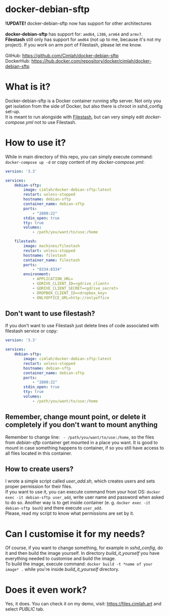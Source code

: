 # docker-debian-sftp

**!UPDATE!** docker-debian-sftp now has support for other architectures <br/> <br/>
**docker-debian-sftp** has support for: `amd64`, `i386`, `arm64` and `armv7`. <br/>
**Filestash** still only has support for `amd64` (not up to me, because it's not my project). If you work on arm port of Filestash, please let me know. <br/> <br/>
GitHub: https://github.com/Cimlah/docker-debian-sftp <br/>
DockerHub: https://hub.docker.com/repository/docker/cimlah/docker-debian-sftp

# What is it?
Docker-debian-sftp is a Docker container running sftp server.
Not only you get isolation from the side of Docker, but also there is chroot in sshd_config set-up. <br/>
It is meant to run alongside with [Filestash](https://github.com/mickael-kerjean/filestash), but can very simply edit *docker-compose.yml* not to use Filestash.

# How to use it?
While in main directory of this repo, you can simply execute command: `docker-compose up -d` or copy content of my *docker-compose.yml*:

``` yml
version: '3.3'

services:
    debian-sftp:
        image: cimlah/docker-debian-sftp:latest
        restart: unless-stopped
        hostname: debian-sftp
        container_name: debian-sftp
        ports:
            - "2800:22"
        stdin_open: true
        tty: true
        volumes: 
            - /path/you/want/to/use:/home

    filestash:
        image: machines/filestash
        restart: unless-stopped
        hostname: filestash
        container_name: filestash
        ports:
            - "8334:8334"
        environment: 
            - APPLICATION_URL=
            - GDRIVE_CLIENT_ID=<gdrive_client>
            - GDRIVE_CLIENT_SECRET=<gdrive_secret>
            - DROPBOX_CLIENT_ID=<dropbox_key>
            - ONLYOFFICE_URL=http://onlyoffice
```

## Don't want to use filestash?
If you don't want to use Filestash just delete lines of code associated with filestash service or copy:

``` yml
version: '3.3'

services:
    debian-sftp:
        image: cimlah/docker-debian-sftp:latest
        restart: unless-stopped
        hostname: debian-sftp
        container_name: debian-sftp
        ports:
            - "2800:22"
        stdin_open: true
        tty: true
        volumes: 
            - /path/you/want/to/use:/home
```

## Remember, change mount point, or delete it completely if you don't want to mount anything

Remember to change line: ` - /path/you/want/to/use:/home`, so the files from *debian-sftp* container get mounted in a place you want. It is good to mount in case something happens to container, if so you still have access to all files located in this container.

## How to create users?
I wrote a simple script called *user_add.sh*, which creates users and sets proper permission for their files. <br/>
If you want to use it, you can execute command from your host OS: `docker exec -it debian-sftp user_add`, write user name and password when asked to do so. Another way is to get inside container (e. g. `docker exec -it debian-sftp bash`) and there execute `user_add`. <br/>
Please, read my script to know what permissions are set by it.

# Can I customise it for my needs?
Of course, if you want to change something, for example in *sshd_config*, do it and then build the image yourself. In directory *build_it_yourself* you have everything needed to customise and build the image. <br/>
To build the image, execute command: `docker build -t *name of your image* .` while you're inside *build_it_yourself* directory.

# Does it even work?
Yes, it does. You can check it on my demo, visit: https://files.cimlah.art and select *PUBLIC* tab.